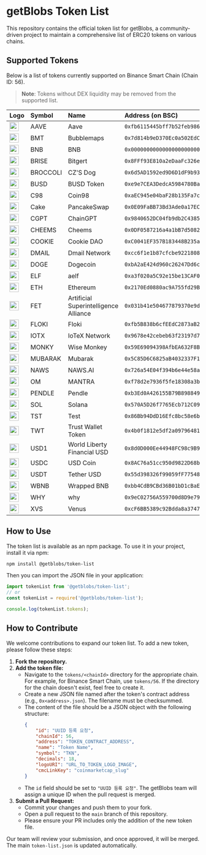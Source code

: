 # getBlobs Token List

This repository contains the official token list for getBlobs, a community-driven project to maintain a comprehensive list of ERC20 tokens on various chains.

## Supported Tokens

Below is a list of tokens currently supported on Binance Smart Chain (Chain ID: 56).

> **Note**: Tokens without DEX liquidity may be removed from the supported list.

| Logo | Symbol | Name | Address (on BSC) |
| :--- | :--- | :--- | :--- |
| <img src="https://s3.ap-northeast-2.amazonaws.com/cdn.naws.ai/images/coin-logos/token_symbols_aave.png" width="24"> | AAVE | Aave | `0xfb6115445bff7b52feb98650c87f44907e58f802` |
| <img src="https://s3.ap-northeast-2.amazonaws.com/cdn.naws.ai/images/coin-logos/token_symbols_bubblemaps.png" width="24"> | BMT | Bubblemaps | `0x7d814b9eD370Ec0a502EdC3267393bF62d891B62` |
| <img src="https://s3.ap-northeast-2.amazonaws.com/cdn.naws.ai/images/coin-logos/token_symbols_wrappedbnb.png" width="24"> | BNB | BNB | `0x0000000000000000000000000000000000000000` |
| <img src="https://s3.ap-northeast-2.amazonaws.com/cdn.naws.ai/images/coin-logos/token_symbols_bitrise.svg" width="24"> | BRISE | Bitgert | `0x8FFf93E810a2eDaaFc326eDEE51071DA9d398E83` |
| <img src="https://s3.ap-northeast-2.amazonaws.com/cdn.naws.ai/images/coin-logos/token_symbols_czsdog.png" width="24"> | BROCCOLI | CZ'S Dog | `0x6d5AD1592ed9D6D1dF9b93c793AB759573Ed6714` |
| <img src="https://s3.ap-northeast-2.amazonaws.com/cdn.naws.ai/images/coin-logos/token_symbols_busd.png" width="24"> | BUSD | BUSD Token | `0xe9e7CEA3DedcA5984780Bafc599bD69ADd087D56` |
| <img src="https://s3.ap-northeast-2.amazonaws.com/cdn.naws.ai/images/coin-logos/token_symbols_coin98.png" width="24"> | C98 | Coin98 | `0xaEC945e04baF28b135Fa7c640f624f8D90F1C3a6` |
| <img src="https://s3.ap-northeast-2.amazonaws.com/cdn.naws.ai/images/coin-logos/token_symbols_pancakeswap.svg" width="24"> | Cake | PancakeSwap | `0x0E09FaBB73Bd3Ade0a17ECC321fD13a19e81cE82` |
| <img src="https://s3.ap-northeast-2.amazonaws.com/cdn.naws.ai/images/coin-logos/token_symbols_chaingpt.png" width="24"> | CGPT | ChainGPT | `0x9840652DC04fb9db2C43853633f0F62BE6f00f98` |
| <img src="https://s3.ap-northeast-2.amazonaws.com/cdn.naws.ai/images/coin-logos/token_symbols_cheems.png" width="24"> | CHEEMS | Cheems | `0x0DF0587216a4a1bB7d5082fdc491d93d2dD4B413` |
| <img src="https://s3.ap-northeast-2.amazonaws.com/cdn.naws.ai/images/coin-logos/token_symbols_cookiedao.png" width="24"> | COOKIE | Cookie DAO | `0xC0041EF357B183448B235a8Ea73Ce4E4eC8c265F` |
| <img src="https://s3.ap-northeast-2.amazonaws.com/cdn.naws.ai/images/coin-logos/token_symbols_dmail.svg" width="24"> | DMAIL | Dmail Network | `0xcc6f1e1b87cfcbe9221808d2d85c501aab0b5192` |
| <img src="https://s3.ap-northeast-2.amazonaws.com/cdn.naws.ai/images/coin-logos/token_symbols_doge.png" width="24"> | DOGE | Dogecoin | `0xbA2aE424d960c26247Dd6c32edC70B295c744C43` |
| <img src="https://s3.ap-northeast-2.amazonaws.com/cdn.naws.ai/images/coin-logos/token_symbols_aelf.svg" width="24"> | ELF | aelf | `0xa3f020a5C92e15be13CAF0Ee5C95cF79585EeCC9` |
| <img src="https://s3.ap-northeast-2.amazonaws.com/cdn.naws.ai/images/coin-logos/token_symbols_ethereum.png" width="24"> | ETH | Ethereum | `0x2170Ed0880ac9A755fd29B2688956BD959F933F8` |
| <img src="https://s3.ap-northeast-2.amazonaws.com/cdn.naws.ai/images/coin-logos/token_symbols_artificial.png" width="24"> | FET | Artificial Superintelligence Alliance | `0x031b41e504677879370e9dbcf937283a8691fa7f` |
| <img src="https://s3.ap-northeast-2.amazonaws.com/cdn.naws.ai/images/coin-logos/token_symbols_floki.png" width="24"> | FLOKI | Floki | `0xfb5B838b6cfEEdC2873aB27866079AC55363D37E` |
| <img src="https://s3.ap-northeast-2.amazonaws.com/cdn.naws.ai/images/coin-logos/token_symbols_iotex.svg" width="24"> | IOTX | IoTeX Network | `0x9678e42cebeb63f23197d726b29b1cb20d0064e5` |
| <img src="https://s3.ap-northeast-2.amazonaws.com/cdn.naws.ai/images/coin-logos/token_symbols_wisemonkey.png" width="24"> | MONKY | Wise Monkey | `0x59E69094398AfbEA632F8Bd63033BdD2443a3Be1` |
| <img src="https://s3.ap-northeast-2.amazonaws.com/cdn.naws.ai/images/coin-logos/token_symbols_mubrarak.png" width="24"> | MUBARAK | Mubarak | `0x5C85D6C6825aB4032337F11Ee92a72DF936b46F6` |
| <img src="https://s3.ap-northeast-2.amazonaws.com/cdn.naws.ai/images/coin-logos/token_symbols_naws.png" width="24"> | NAWS | NAWS.AI | `0x726a54E04f394b6e44e58a2D7CB0fEc61361D10E` |
| <img src="https://s3.ap-northeast-2.amazonaws.com/cdn.naws.ai/images/coin-logos/token_symbols_mantra.png" width="24"> | OM | MANTRA | `0xf78d2e7936f5fe18308a3b2951a93b6c4a41f5e2` |
| <img src="https://s3.ap-northeast-2.amazonaws.com/cdn.naws.ai/images/coin-logos/token_symbols_pendle.png" width="24"> | PENDLE | Pendle | `0xb3Ed0A426155B79B898849803E3B36552f7ED507` |
| <img src="https://s3.ap-northeast-2.amazonaws.com/cdn.naws.ai/images/coin-logos/token_symbols_solana.png" width="24"> | SOL | Solana | `0x570A5D26f7765Ecb712C0924E4De545B89fD43dF` |
| <img src="https://s3.ap-northeast-2.amazonaws.com/cdn.naws.ai/images/coin-logos/token_symbols_tst.png" width="24"> | TST | Test | `0x86Bb94DdD16Efc8bc58e6b056e8df71D9e666429` |
| <img src="https://s3.ap-northeast-2.amazonaws.com/cdn.naws.ai/images/coin-logos/token_symbols_trustwallet.png" width="24"> | TWT | Trust Wallet Token | `0x4b0f1812e5df2a09796481ff14017e6005508003` |
| <img src="https://s3.ap-northeast-2.amazonaws.com/cdn.naws.ai/images/coin-logos/token_symbols_world_liberty_financial.png" width="24"> | USD1 | World Liberty Financial USD | `0x8d0D000Ee44948FC98c9B98A4FA4921476f08B0d` |
| <img src="https://s3.ap-northeast-2.amazonaws.com/cdn.naws.ai/images/coin-logos/token_symbols_usd.png" width="24"> | USDC | USD Coin | `0x8AC76a51cc950d9822D68b83fE1Ad97B32Cd580d` |
| <img src="https://s3.ap-northeast-2.amazonaws.com/cdn.naws.ai/images/coin-logos/token_symbols_tetherusdt.png" width="24"> | USDT | Tether USD | `0x55d398326f99059fF775485246999027B3197955` |
| <img src="https://s3.ap-northeast-2.amazonaws.com/cdn.naws.ai/images/coin-logos/token_symbols_wrappedbnb.png" width="24"> | WBNB | Wrapped BNB | `0xbb4CdB9CBd36B01bD1cBaEBF2De08d9173bc095c` |
| <img src="https://s3.ap-northeast-2.amazonaws.com/cdn.naws.ai/images/coin-logos/token_symbols_why.png" width="24"> | WHY | why | `0x9eC02756A559700d8D9e79ECe56809f7bcC5dC27` |
| <img src="https://s3.ap-northeast-2.amazonaws.com/cdn.naws.ai/images/coin-logos/token_symbols_venus.png" width="24"> | XVS | Venus | `0xcF6BB5389c92Bdda8a3747Ddb454cB7a64626C63` |

## How to Use

The token list is available as an npm package. To use it in your project, install it via npm:

```bash
npm install @getblobs/token-list
```

Then you can import the JSON file in your application:

```javascript
import tokenList from '@getblobs/token-list';
// or
const tokenList = require('@getblobs/token-list');

console.log(tokenList.tokens);
```

## How to Contribute

We welcome contributions to expand our token list. To add a new token, please follow these steps:

1.  **Fork the repository.**
2.  **Add the token file:**
    -   Navigate to the `tokens/<chainId>` directory for the appropriate chain. For example, for Binance Smart Chain, use `tokens/56`. If the directory for the chain doesn't exist, feel free to create it.
    -   Create a new JSON file named after the token's contract address (e.g., `0x<address>.json`). The filename must be checksummed.
    -   The content of the file should be a JSON object with the following structure:
        ```json
        {
            "id": "UUID 등록 요청",
            "chainId": 56,
            "address": "TOKEN_CONTRACT_ADDRESS",
            "name": "Token Name",
            "symbol": "TKN",
            "decimals": 18,
            "logoURI": "URL_TO_TOKEN_LOGO_IMAGE",
            "cmcLinkKey": "coinmarketcap_slug"
        }
        ```
    -   The `id` field should be set to `"UUID 등록 요청"`. The getBlobs team will assign a unique ID when the pull request is merged.
3.  **Submit a Pull Request:**
    -   Commit your changes and push them to your fork.
    -   Open a pull request to the `main` branch of this repository.
    -   Please ensure your PR includes only the addition of the new token file.

Our team will review your submission, and once approved, it will be merged. The main `token-list.json` is updated automatically.

